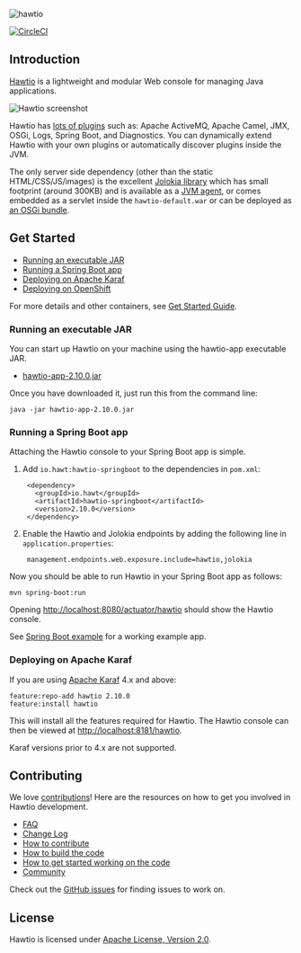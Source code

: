 ![hawtio][logo]

[![CircleCI](https://circleci.com/gh/hawtio/hawtio.svg?style=svg)](https://circleci.com/gh/hawtio/hawtio)

## Introduction

[Hawtio](http://hawt.io) is a lightweight and modular Web console for managing Java applications.

![Hawtio screenshot](https://raw.githubusercontent.com/hawtio/website/master/static/images/screenshots/camel-route.png)

Hawtio has [lots of plugins](http://hawt.io/docs/plugins/) such as: Apache ActiveMQ, Apache Camel, JMX, OSGi, Logs, Spring Boot, and Diagnostics.
You can dynamically extend Hawtio with your own plugins or automatically discover plugins inside the JVM.

The only server side dependency (other than the static HTML/CSS/JS/images) is the excellent [Jolokia library](http://jolokia.org) which has small footprint (around 300KB) and is available as a [JVM agent](http://jolokia.org/agent/jvm.html), or comes embedded as a servlet inside the `hawtio-default.war` or can be deployed as [an OSGi bundle](http://jolokia.org/agent/osgi.html).

## Get Started

- [Running an executable JAR](#running-an-executable-jar)
- [Running a Spring Boot app](#running-a-spring-boot-app)
- [Deploying on Apache Karaf](#deploying-on-apache-karaf)
- [Deploying on OpenShift](https://github.com/hawtio/hawtio-online)

For more details and other containers, see [Get Started Guide](http://hawt.io/docs/get-started/).

### Running an executable JAR

You can start up Hawtio on your machine using the hawtio-app executable JAR.

* [hawtio-app-2.10.0.jar](https://repo1.maven.org/maven2/io/hawt/hawtio-app/2.10.0/hawtio-app-2.10.0.jar)

Once you have downloaded it, just run this from the command line:

    java -jar hawtio-app-2.10.0.jar

### Running a Spring Boot app

Attaching the Hawtio console to your Spring Boot app is simple.

1. Add `io.hawt:hawtio-springboot` to the dependencies in `pom.xml`:

        <dependency>
          <groupId>io.hawt</groupId>
          <artifactId>hawtio-springboot</artifactId>
          <version>2.10.0</version>
        </dependency>

2. Enable the Hawtio and Jolokia endpoints by adding the following line in `application.properties`:

        management.endpoints.web.exposure.include=hawtio,jolokia

Now you should be able to run Hawtio in your Spring Boot app as follows:

    mvn spring-boot:run

Opening <http://localhost:8080/actuator/hawtio> should show the Hawtio console.

See [Spring Boot example](https://github.com/hawtio/hawtio/tree/hawtio-2.10.0/examples/springboot) for a working example app.

### Deploying on Apache Karaf

If you are using [Apache Karaf](https://karaf.apache.org/) 4.x and above:

    feature:repo-add hawtio 2.10.0
    feature:install hawtio

This will install all the features required for Hawtio. The Hawtio console can then be viewed at <http://localhost:8181/hawtio>.

Karaf versions prior to 4.x are not supported.

## Contributing

We love [contributions](http://hawt.io/docs/contributing/)!  Here are the resources on how to get you involved in Hawtio development.

* [FAQ](http://hawt.io/docs/faq/)
* [Change Log](CHANGES.md)
* [How to contribute](http://hawt.io/docs/contributing/)
* [How to build the code](BUILDING.md)
* [How to get started working on the code](DEVELOPERS.md)
* [Community](http://hawt.io/community/)

Check out the [GitHub issues](https://github.com/hawtio/hawtio/issues) for finding issues to work on.

## License

Hawtio is licensed under [Apache License, Version 2.0](LICENSE.txt).

[logo]: http://hawt.io/images/hawtio_logo.svg "hawtio"
